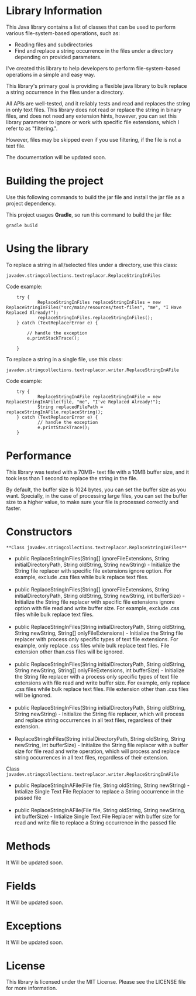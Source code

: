 # Library Information

This Java library contains a list of classes that can be used to perform various file-system-based operations, such as:

<ul>
<li>Reading files and subdirectories</li>
<li> Find and replace a string occurrence in the files under a directory depending on provided parameters.</li>
</ul>

I've created this library to help developers to perform file-system-based operations in a simple and easy way.

This library's primary goal is providing a flexible java library to bulk replace a string occurrence in the files under
a directory.

All APIs are well-tested, and it reliably tests and read and replaces the string in only text files.
This library does not read or replace the string in binary files,
and does not need any extension hints, however, you can set this library parameter to ignore or work with specific file
extensions, which I refer to as "filtering.".

However, files may be skipped even if you use filtering, if the file is not a text file.

The documentation will be updated soon.

# Building the project

Use this following commands to build the jar file and install the jar file as a project dependency.

This project usages **Gradle**, so run this command to build the jar file:

`gradle build`

# Using the library

To replace a string in all/selected files under a directory, use this class:

`javadev.stringcollections.textreplacor.ReplaceStringInFiles`

Code example:

      
                                
        try {
                ReplaceStringInFiles replaceStringInFiles = new ReplaceStringInFiles("src/main/resources/test-files", "me", "I Have Replaced Already!");
                replaceStringInFiles.replaceStringInFiles();
        } catch (TextReplacerError e) {
            
            // handle the exception
            e.printStackTrace();
            
        }

To replace a string in a single file, use this class:

`javadev.stringcollections.textreplacor.writer.ReplaceStringInAFile`

Code example:


        try {
                ReplaceStringInAFile replaceStringInAFile = new ReplaceStringInAFile(file, "me", "I've Replaced Already!");
                String replacedFilePath = replaceStringInAFile.replaceString();
        } catch (TextReplacerError e) {
                // handle the exception
                e.printStackTrace();
        }

# Performance

This library was tested with a 70MB+ text file with a 10MB buffer size,
and it took less than 1 second to replace the string in the file.

By default, the buffer size is 1024 bytes, you can set the buffer size as you want.
Specially, in the case of processing large files, you can set the buffer size to a higher value,
to make sure your file is processed correctly and faster.

# Constructors

`**Class javadev.stringcollections.textreplacor.ReplaceStringInFiles**`

<ul>
<li>public ReplaceStringInFiles(String[] ignoreFileExtensions, String initialDirectoryPath, String oldString, String newString) - 
Initialize the String file replacer with specific file extensions ignore option.
For example, exclude .css files while bulk replace text files.</li> <br>

<li>public ReplaceStringInFiles(String[] ignoreFileExtensions, String initialDirectoryPath, String oldString, String newString, int bufferSize) - 
Initialize the String file replacer with specific file extensions ignore option with file read and write buffer size.
For example, exclude .css files while bulk replace text files.</li> <br>

<li>public ReplaceStringInFiles(String initialDirectoryPath, String oldString, String newString, String[] onlyFileExtensions) - 
Initialize the String file replacer with process only specific types of text file extensions. 
For example, only replace .css files while bulk replace text files.
File extension other than.css files will be ignored.</li> <br>

<li>public ReplaceStringInFiles(String initialDirectoryPath, String oldString, String newString, String[] onlyFileExtensions, int bufferSize) - 
Initialize the String file replacer with a process only specific types of text file extensions with file read and write buffer size. 
For example, only replace .css files while bulk replace text files.
File extension other than .css files will be ignored.</li> <br>

<li>public ReplaceStringInFiles(String initialDirectoryPath, String oldString, String newString) - 
Initialize the String file replacer, which will process and replace string occurrences in all text files, regardless of their extension.</li> <br>

<li>ReplaceStringInFiles(String initialDirectoryPath, String oldString, String newString, int bufferSize) - 
Initialize the String file replacer with a buffer size for file read and write operation,
which will process and replace string occurrences in all text files, regardless of their extension.</li>
</ul>

Class `javadev.stringcollections.textreplacor.writer.ReplaceStringInAFile`

<ul>
<li>public ReplaceStringInAFile(File file, String oldString, String newString) - 
Intialize Single Text File Replacer to replace a String occurrence in the passed file</li> <br>
<li>public ReplaceStringInAFile(File file, String oldString, String newString, int bufferSize)  - 
Intialize Single Text File Replacer with buffer size for read and write file
to replace a String occurrence in the passed file</li>
</ul>

# Methods

It Will be updated soon.

# Fields

It Will be updated soon.

# Exceptions

It Will be updated soon.

# License

This library is licensed under the MIT License. Please see the LICENSE file for more information.





